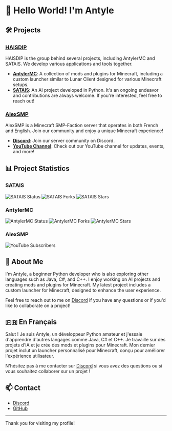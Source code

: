 # 👋 Hello World! I'm Antyle

## 🛠️ Projects

### [HAISDIP](https://github.com/AntyleYT/HAISDIP)
HAISDIP is the group behind several projects, including AntylerMC and SATAIS. We develop various applications and tools together.

  - **[AntylerMC](https://github.com/AntyleYT/AntylerMC)**: A collection of mods and plugins for Minecraft, including a custom launcher similar to Lunar Client designed for various Minecraft setups.
  - **[SATAIS](https://github.com/AntyleYT/SATAIS)**: An AI project developed in Python. It's an ongoing endeavor and contributions are always welcome. If you're interested, feel free to reach out!

### [AlexSMP](https://dsc.gg/alexsmpfr)
AlexSMP is a Minecraft SMP-Faction server that operates in both French and English. Join our community and enjoy a unique Minecraft experience!

  - **[Discord](https://dsc.gg/alexsmpfr)**: Join our server community on Discord.
  - **[YouTube Channel](https://www.youtube.com/@AlexSMPfr)**: Check out our YouTube channel for updates, events, and more!

## 📊 Project Statistics

### SATAIS
![SATAIS Status](https://img.shields.io/github/issues/AntyleYT/SATAIS)
![SATAIS Forks](https://img.shields.io/github/forks/AntyleYT/SATAIS)
![SATAIS Stars](https://img.shields.io/github/stars/AntyleYT/SATAIS)

### AntylerMC
![AntylerMC Status](https://img.shields.io/github/issues/AntyleYT/AntylerMC)
![AntylerMC Forks](https://img.shields.io/github/forks/AntyleYT/AntylerMC)
![AntylerMC Stars](https://img.shields.io/github/stars/AntyleYT/AntylerMC)

### AlexSMP
![YouTube Subscribers](https://img.shields.io/youtube/channel/subscribers/UC0YIxOTjicRBui8dj1Q7BuA?label=YouTube%20Subscribers)

## 🌟 About Me

I'm Antyle, a beginner Python developer who is also exploring other languages such as Java, C#, and C++. I enjoy working on AI projects and creating mods and plugins for Minecraft. My latest project includes a custom launcher for Minecraft, designed to enhance the user experience.

Feel free to reach out to me on [Discord](https://dsc.gg/haisdip) if you have any questions or if you'd like to collaborate on a project!

## 🇫🇷 En Français

Salut ! Je suis Antyle, un développeur Python amateur et j'essaie d'apprendre d'autres langages comme Java, C# et C++. Je travaille sur des projets d'IA et je crée des mods et plugins pour Minecraft. Mon dernier projet inclut un launcher personnalisé pour Minecraft, conçu pour améliorer l'expérience utilisateur.

N'hésitez pas à me contacter sur [Discord](https://dsc.gg/haisdip) si vous avez des questions ou si vous souhaitez collaborer sur un projet !

## 📫 Contact

- [Discord](https://dsc.gg/haisdip)
- [GitHub](https://github.com/AntyleYT)

---

Thank you for visiting my profile!
